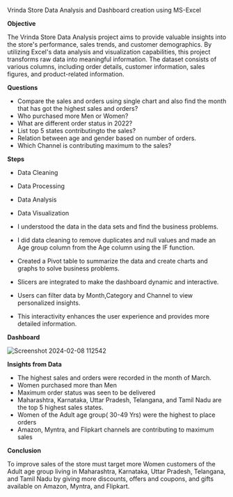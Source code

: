 Vrinda Store Data Analysis and Dashboard creation using MS-Excel

**Objective**

The Vrinda Store Data Analysis project aims to provide valuable insights into the store's performance, sales trends, and customer demographics. By utilizing Excel's data analysis and visualization capabilities, this project transforms raw data into meaningful information. The dataset consists of various columns, including order details, customer information, sales figures, and product-related information.

**Questions**
- Compare the sales and orders using single chart and also find the month that has got the highest sales and orders?
- Who purchased more Men or Women?
- What are different order status in 2022?
- List top 5 states contributingto the sales?
- Relation between age and gender based on number of orders.
- Which Channel is contributing maximum to the sales?


**Steps**

- Data Cleaning
- Data Processing
- Data Analysis
- Data Visualization

- I understood the data in the data sets and find the business problems.
- I did data cleaning to remove duplicates and null values and made an Age group column from the Age column using the IF function.
- Created a Pivot table to summarize the data and create charts and graphs to solve business problems.
- Slicers are integrated to make the dashboard dynamic and interactive.
- Users can filter data by Month,Category and Channel to view personalized insights.
- This interactivity enhances the user experience and provides more detailed information.

**Dashboard** 

![Screenshot 2024-02-08 112542](https://github.com/SaravanakumarVe/MS-Excel-Store-Data-Analysis/assets/157964968/deca5633-aed3-42e4-9fe6-8d618f4bfe06)



**Insights from Data**

- The highest sales and orders were recorded in the month of March.
- Women purchased more than Men
- Maximum order status was seen to be delivered
- Maharashtra, Karnataka, Uttar Pradesh, Telangana, and Tamil Nadu are the top 5 highest sales states.
- Women of the Adult age group( 30-49 Yrs) were the highest to place orders
- Amazon, Myntra, and Flipkart channels are contributing to maximum sales

**Conclusion**

To improve sales of the store must target more Women customers of the Adult age group living in Maharashtra, Karnataka, Uttar Pradesh, Telangana, and Tamil Nadu by giving more discounts, offers and coupons, and gifts available on Amazon, Myntra, and Flipkart.
